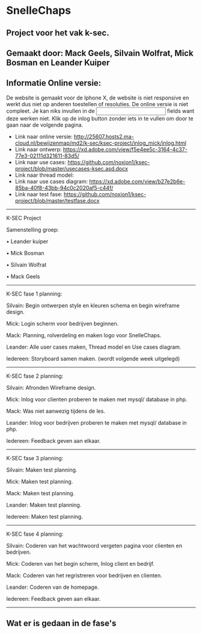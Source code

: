 # SnelleChaps

Project voor het vak k-sec.
-
Gemaakt door: Mack Geels, Silvain Wolfrat, Mick Bosman en Leander Kuiper
-

Informatie Online versie:
-
De website is gemaakt voor de Iphone X, de website is niet responsive en werkt dus niet op anderen toestellen of resoluties.
De online versie is niet compleet. Je kan niks invullen in de <input> fields want deze werken niet. Klik op de inlog button zonder iets in te vullen om door te gaan naar de volgende pagina.


- Link naar online versie: http://25607.hosts2.ma-cloud.nl/bewijzenmap/md2/k-sec/ksec-project/inlog_mick/inlog.html
- Link naar ontwerp: https://xd.adobe.com/view/f5e4ee5c-3164-4c37-77e3-02111d321611-83d5/
- Link naar use cases: https://github.com/noxion1/ksec-project/blob/master/usecases-ksec.asd.docx
- Link naar thread model:
- Link naar use cases diagram: https://xd.adobe.com/view/b27e2b6e-85ba-40f8-43bb-94c0c2020af5-c44f/
- Link naar test fase: https://github.com/noxion1/ksec-project/blob/master/testfase.docx


---
K-SEC Project

Samenstelling groep:

•	Leander kuiper

•	Mick Bosman

•	Silvain Wolfrat

•	Mack Geels

---
K-SEC fase 1 planning:

Silvain:
Begin ontwerpen style en kleuren schema en begin wireframe design.

Mick: Login scherm voor bedrijven beginnen.

Mack: Planning, rolverdeling en maken logo voor SnelleChaps.

Leander: Alle user cases maken, Thread model en Use cases diagram. 

Iedereen: Storyboard samen maken. (wordt volgende week uitgelegd)


---
K-SEC fase 2 planning:

Silvain: Afronden Wireframe design.

Mick: Inlog voor clienten proberen te maken met mysql/ database in php.

Mack: Was niet aanwezig tijdens de les.

Leander: Inlog voor bedrijven proberen te maken met mysql/ database in php.

Iedereen: Feedback geven aan elkaar.


---
K-SEC fase 3 planning:

Silvain: Maken test planning.

Mick: Maken test planning.

Mack: Maken test planning.

Leander: Maken test planning.

Iedereen: Maken test planning.


---
K-SEC fase 4 planning:

Silvain: Coderen van het wachtwoord vergeten pagina voor clienten en bedrijven.

Mick: Coderen van het begin scherm, Inlog client en bedrijf.

Mack: Coderen van het regristreren voor bedrijven en clienten.

Leander: Coderen van de homepage.

Iedereen: Feedback geven aan elkaar.

---
## Wat er is gedaan in de fase's


